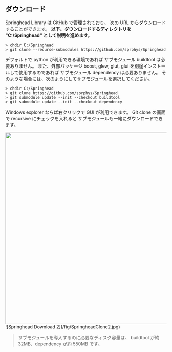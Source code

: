 ## ダウンロード

Springhead Library は GitHub で管理されており、
次の URL からダウンロードすることができます。
**以下、ダウンロードするディレクトリを "C:/Springhead" として説明を進めます。**

```
> chdir C:/Springhead
> git clone --recurse-submodules https://github.com/sprphys/Springhead
```

デフォルトで python が利用できる環境であれば
サブモジュール buildtool は必要ありません。
また、外部パッケージ boost, glew, glut, glui を別途インストールして使用するのであれば
サブモジュール dependency は必要ありません。
そのような場合には、次のようにしてサブモジュールを選択してください。
```
> chdir C:/Springhead
> git clone https://github.com/sprphys/Springhead
> git submodule update --init --checkout buildtool
> git submodule update --init --checkout dependency
```

Windows explorer ならば右クリックで GUI が利用できます。
Git clone の画面で recursive にチェックを入れると
サブモジュールも一緒にダウンロードできます。

<img src="/fig/SpringheadClone1.jpg" width="600px">
![Springhead Download 2](/fig/SpringheadClone2.jpg)

> サブモジュールを導入するのに必要なディスク容量は、
buildtool が約 32MB、dependency が約 550MB です。


